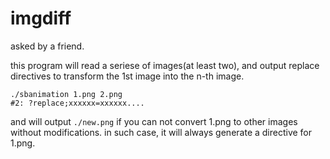 # imgdiff

asked by a friend.

this program will read a seriese of images(at least two), and output replace directives to transform the 1st image into the n-th image.

```
./sbanimation 1.png 2.png
#2: ?replace;xxxxxx=xxxxxx....
```

and will output `./new.png` if you can not convert 1.png to other images without modifications. in such case, it will always generate a directive for 1.png.
